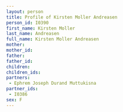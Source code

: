 ```yaml
---
layout: person
title: Profile of Kirsten Moller Andreasen
person_id: I0390
first_name: Kirsten Moller
last_name: Andreasen
full_name: Kirsten Moller Andreasen
mother: 
mother_id: 
father: 
father_id: 
children:
children_ids:
partners:
 - Ephrem Joseph Durand Muttukisna
partner_ids:
 - I0386
sex: F
---
```


